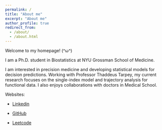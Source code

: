 ```yaml
---
permalink: /
title: "About me"
excerpt: "About me"
author_profile: true
redirect_from: 
  - /about/
  - /about.html
---
```


Welcome to my homepage! (^ω^)

I am a Ph.D. student in Biostatistics at NYU Grossman School of Medicine.

I am interested in precision medicine and developing statistical models for decision predictions.  Working with Professor Thaddeus Tarpey, my current research focuses on the single-index model and trajectory analysis for functional data. I also enjoys collaborations with doctors in Medical School. 


Websites:

* [Linkedin](https://www.linkedin.com/in/lanqiuyao/)

* [GitHub](https://github.com/sakuramomo1005/)

* [Leetcode](https://leetcode.com/sakuramomo1005/)
